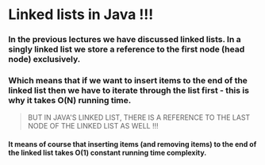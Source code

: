 # Linked lists in Java !!!
### In the previous lectures we have discussed linked lists. In a singly linked list we store a reference to the first node (head node) exclusively. 
### Which means that if we want to insert items to the end of the linked list then we have to iterate through the list first - this is why it takes O(N) running time.

> BUT IN JAVA'S LINKED LIST, THERE IS A REFERENCE TO THE LAST NODE OF THE LINKED LIST AS WELL !!!

#### It means of course that inserting items (and removing items) to the end of the linked list takes O(1) constant running time complexity.